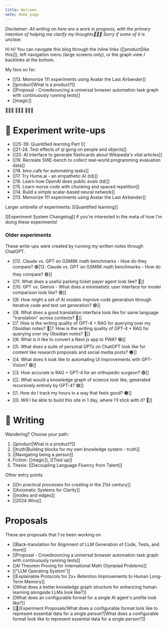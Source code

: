 ```yaml
---
title: Welcome
note: Home page
---
```


*Disclaimer: All writing on here are a work in progress, with the primary intention of helping me clarify my thoughts🧚🏼‍♀️ Sorry if some of it is unclear.* 

Hi hi! You can navigate this blog through the inline links ([[product|like this]]), left navigation menu (large screens only), or the graph view / backlinks at the bottom. 

My favs so far:
- [[13. Memorize 111 experiments using Avatar the Last Airbender]]
- [[product|What is a product?]]
- [[Proposal - Crowdsourcing a universal browser automation task graph with continuously running tests]]
- [[magic]]


🤸🏻‍♀️ 🤸🏻‍♀️ 🤸🏻‍♀️

# 🧪 Experiment write-ups

- [[25-39. Quantified learning Part I]]
- [[21-24. Test effects of qi gong on people and objects]]
- [[20. AI interface to generate flashcards about Wikipedia's vital articles]]
- [[19. Recreate SWE-bench to collect real-world programming evaluation data]]
- [[18. bmo.cafe for automating tasks]]
- [[17. Try Hume.ai - an empathetic AI (td)]]
- [[16. Learn how OpenAI does public evals (td)]]
- [[15. Learn morse code with chunking and spaced repetition]]
- [[14. Build a simple scalar-based neural network]]
- [[13. Memorize 111 experiments using Avatar the Last Airbender]]

Larger umbrella of experiments: [[Quantified learning]]

[[Experiment System Changelog]] if you're interested in the meta of how I'm doing these experiments!
### Older experiments
These write-ups were created by running my written notes through ChatGPT. 
- [[12. Claude vs. GPT on GSM8K math benchmarks - How do they compare? 🟢|12. Claude vs. GPT on GSM8K math benchmarks - How do they compare? 🟢]]
- [[11. What does a useful parking ticket payer agent look like? 🔴]]
- [[10. GPT vs. Gemini - What does a minimalistic user interface for model comparison look like? 🟢]]
- [[9. How might a set of AI models improve code generation through iterative code and test set generation? 🟢]]
- [[8. What does a good translation interface look like for same language "translation" across contexts? 🔴]]
- [[7. How is the writing quality of GPT-4 + RAG for querying over my Obsidian notes? 🔴|7. How is the writing quality of GPT-4 + RAG for querying over my Obsidian notes? 🔴]]
- [[6. What is it like to convert a Next.js app to PWA? 🟢]]
- [[5. What does a suite of personal GPTs on ChatGPT look like for content like research proposals and social media posts? 🟠]]
- [[4. What does it look like to automating UI Improvements with GPT-Vision? 🟢]]
- [[3. How accurate is RAG + GPT-4 for an orthopedic surgeon? 🟢]]
- [[2. What would a knowledge graph of science look like, generated recursively entirely by GPT-4? 🟢]]
- [[1. How do I track my hours in a way that feels good? 🟠]]
- [[0. Will I be able to build this site in 1 day, where I'll stick with it? 🔴]]


# 🔗 Writing
Wandering? Choose your path:
1. [[product|What is a product?]]
2. [[truth|Building blocks for my own knowledge system - truth]]
3. [[Navigating being a person]]
4. Fiction: [[magic]], [[Tied up]]
5. Thesis: [[Decoupling Language Fluency from Talent]]

Other entry points 
- [[On practical processes for creating in the 21st century]]
- [[Axiomatic Systems for Clarity]]
- [[nodes and edges]]
- [[2024 Wins]]


# Proposals
These are proposals that I've been working on

- [[Back-translation for Alignment of LLM Generation of Code, Tests, and more]]
- [[Proposal - Crowdsourcing a universal browser automation task graph with continuously running tests]]
- [[AI Theorem Proving for International Math Olympiad Problems]]
- [["LLM Operating System"]]
- [[Explainable Protocols for 2x+ Retention Improvements to Human Long-Term Memory]]
- [[What does a better knowledge graph structure for enhancing human learning alongside LLMs look like?]]
- [[What does an configurable format for a single AI agent's profile look like?]]
- [[🧪/Experiment Proposals/What does a configurable format look like to represent essential data for a single person?|What does a configurable format look like to represent essential data for a single person?]]

